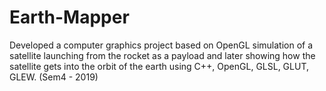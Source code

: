 # Earth-Mapper

Developed a computer graphics project based on OpenGL simulation of a satellite launching from the rocket as a payload and later showing how the satellite gets into the orbit of the earth using C++, OpenGL, GLSL, GLUT, GLEW. (Sem4 - 2019)
